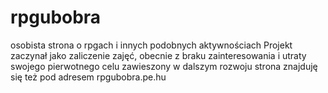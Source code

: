 # rpgubobra
osobista strona o rpgach i innych podobnych aktywnościach
Projekt zaczynał jako zaliczenie zajęć, obecnie z braku zainteresowania i utraty swojego pierwotnego celu zawieszony w dalszym rozwoju
strona znajduję się też pod adresem rpgubobra.pe.hu
